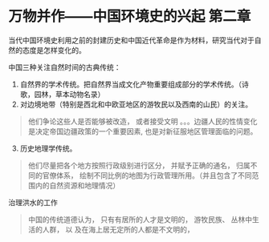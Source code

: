 # 万物并作——中国环境史的兴起 第二章

当代中国环境史利用之前的封建历史和中国近代革命是作为材料，研究当代对于自然的态度是怎样变化的。

中国三种关注自然时间的古典传统：

1. 自然界的学术传统。把自然界当成文化产物重要组成部分的学术传统。（诗歌，园林，草本动物名录）
2. 对边境地带（特别是西北和中欧亚地区的游牧民以及西南的山民）的关注。

> 他们争论这些人是否能够被改造， 或者接受文明 。。。边疆人民的性情变化是决定帝国边疆政策的一个重要因素, 也是对新征服地区管理面临的问题。

3. 历史地理学传统。

>他们尽量把各个地方按照行政级别进行区分， 并赋予正确的通名， 归属不同的官僚体系， 绘制不同比例的地图为行政管理所用。（并且包含了不同范围内的自然资源和地理情况）

治理洪水的工作

>中国的传统道德认为， 只有有居所的人才是文明的， 游牧民族、 丛林中生活的人群， 以 及在海上居无定所的人都是不文明的， 

